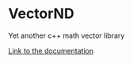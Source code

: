 # VectorND
Yet another c++ math vector library

[Link to the documentation](https://r-maggio.github.io/VectorND)
